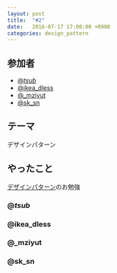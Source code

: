 ```yaml
---
layout: post
title:  "#2"
date:   2016-07-17 17:00:00 +0900
categories: design_pattern
---
```


## 参加者
- [@_tsub_](https://twitter.com/_tsub_)
- [@ikea_dless](https://twitter.com/ikea_dless)
- [@_mziyut](https://twitter.com/_mziyut)
- [@sk_sn](https://twitter.com/sk_sn)

## テーマ
デザインパターン

## やったこと
[デザインパターン](http://morizyun.github.io/blog/ruby-design-pattern-matome-mokuzi/)のお勉強

### @_tsub_

### @ikea_dless

### @_mziyut

### @sk_sn
